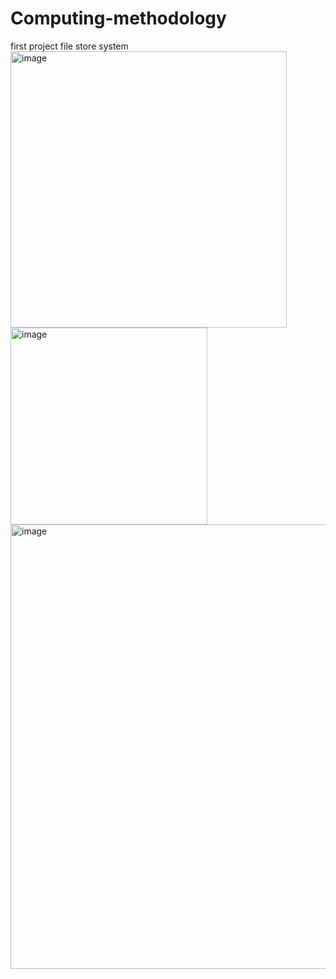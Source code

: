 # Computing-methodology
first project file store system
<img width="442" alt="image" src="https://user-images.githubusercontent.com/62172612/205458111-18e3285c-76fd-415d-8650-b389e79e5b17.png">
<img width="315" alt="image" src="https://user-images.githubusercontent.com/62172612/205458120-3eb3dcee-d540-4e53-a17a-6b424ca24016.png">
<img width="711" alt="image" src="https://user-images.githubusercontent.com/62172612/205458128-73946a1a-d65a-43d3-8a52-80eb3f0cd372.png">
